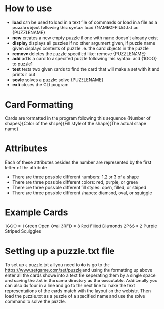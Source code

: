 # How to use
- **load** can be used to load in a text file of commands or load in a file as a puzzle object following this syntax: load {NAMEOFFILE}.txt as {PUZZLENAME}
- **new** creates a new empty puzzle if one with name doesn't already exist
- **display** displays all puzzles if no other argument given, if puzzle name given displays contents of puzzle i.e. the card objects in the puzzle
- **remove** deletes the puzzle specified like: remove {PUZZLENAME}
- **add** adds a card to a specifed puzzle following this syntax: add {1GOO} to puzzle1
- **test** tests two given cards to find the card that will make a set with it and prints it out
- **sovle** solves a puzzle: solve {PUZZLENAME}
- **exit** closes the CLI program
# Card Formatting 
Cards are formatted in the program following this sequence
{Number of shapes}{Color of the shape}{Fill style of the shape}{The actual shape name}
# Attributes 
Each of these attributes besides the number are represented by the first letter of the attribute
- There are three possible different numbers: 1,2 or 3 of a shape
- There are three possible different colors: red, purple, or green
- There are three possible different fill styles: open, filled, or striped
- There are three possible different shapes: diamond, oval, or squiggle
# Example Cards 
1GOO = 1 Green Open Oval 
3RFD = 3 Red Filled Diamonds
2PSS = 2 Purple Striped Squiggles
# Setting up a puzzle.txt file
To set up a puzzle.txt all you need to do is go to the https://www.setgame.com/set/puzzle  and using the formatting up above enter all the cards shown into a text file seperating them by a single space and saving the 
.txt in the same directory as the executable. Additonally you can also do four in a line and go to the next line 
to make the text representations of the cards match with the layout on the webiste.
Then load the puzzle.txt as a puzzle of a specified name and use the solve command to solve the puzzle.
